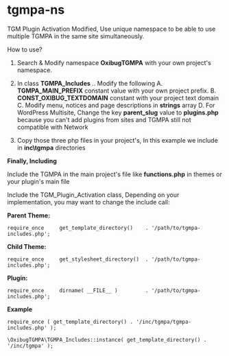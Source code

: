 # tgmpa-ns
TGM Plugin Activation Modified, Use unique namespace to be able to use multiple TGMPA in the same site simultaneously. 

How to use?

1. Search & Modify namespace **OxibugTGMPA** with your own project's namespace.

2. In class **TGMPA_Includes** .. Modify the following
  A. **TGMPA_MAIN_PREFIX** constant value with your own project prefix.
  B. **CONST_OXIBUG_TEXTDOMAIN** constant with your project text domain
  C. Modify menu, notices and page descriptions in **strings** array
  D. For WordPress Multisite, Change the key **parent_slug** value to **plugins.php** because you can't add plugins from sites and TGMPA still not compatible with Network
  
3. Copy those three php files in your project's, In this example we include in **inc\tgmpa** directories

**Finally, Including**

Include the TGMPA in the main project's file like **functions.php** in themes or your plugin's main file

Include the TGM_Plugin_Activation class, Depending on your implementation, you may want to change the include call:
 
**Parent Theme:**

`require_once     get_template_directory()    . '/path/to/tgmpa-includes.php';`
 
**Child Theme:**

`require_once     get_stylesheet_directory()  . '/path/to/tgmpa-includes.php';`
 
**Plugin:**

`require_once     dirname( __FILE__ )         . '/path/to/tgmpa-includes.php';`
 
**Example**

`require_once ( get_template_directory() . '/inc/tgmpa/tgmpa-includes.php' );`

`\OxibugTGMPA\TGMPA_Includes::instance( get_template_directory() . '/inc/tgmpa' );`
